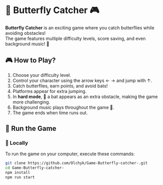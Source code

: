 # 🦋 Butterfly Catcher 🎮

**Butterfly Catcher** is an exciting game where you catch butterflies while avoiding obstacles!  
The game features multiple difficulty levels, score saving, and even background music! 🎵  

## 🎮 How to Play?
1. Choose your difficulty level.
2. Control your character using the arrow keys ← → and jump with ↑.
3. Catch butterflies, earn points, and avoid bats!
4. Platforms appear for extra jumping.
5. In **hard mode**, 🦇 a bat appears as an extra obstacle, making the game more challenging.
6. Background music plays throughout the game 🎵.
7. The game ends when time runs out.

## 🚀 Run the Game
### 🔹 Locally
To run the game on your computer, execute these commands:

```sh
git clone https://github.com/Olchyk/Game-Butterfly-catcher-.git
cd Game-Butterfly-catcher-
npm install
npm run start
